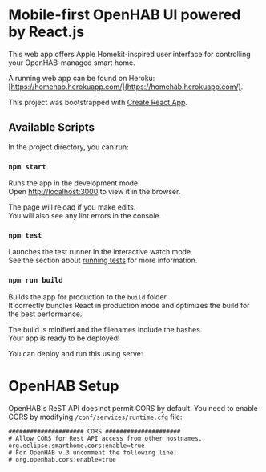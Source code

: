 # Mobile-first OpenHAB UI powered by React.js

This web app offers Apple Homekit-inspired user interface for controlling
your OpenHAB-managed smart home.

A running web app can be found on Heroku: [https://homehab.herokuapp.com/](https://homehab.herokuapp.com/).

This project was bootstrapped with [Create React App](https://github.com/facebook/create-react-app).

## Available Scripts

In the project directory, you can run:

### `npm start`

Runs the app in the development mode.\
Open [http://localhost:3000](http://localhost:3000) to view it in the browser.

The page will reload if you make edits.\
You will also see any lint errors in the console.

### `npm test`

Launches the test runner in the interactive watch mode.\
See the section about [running tests](https://facebook.github.io/create-react-app/docs/running-tests) for more information.

### `npm run build`

Builds the app for production to the `build` folder.\
It correctly bundles React in production mode and optimizes the build for the best performance.

The build is minified and the filenames include the hashes.\
Your app is ready to be deployed!

You can deploy and run this using serve:

# OpenHAB Setup
OpenHAB's ReST API does not permit CORS by default. You need to enable CORS by
modifying `/conf/services/runtime.cfg` file:

```
##################### CORS #####################
# Allow CORS for Rest API access from other hostnames.
org.eclipse.smarthome.cors:enable=true
# For OpenHAB v.3 uncomment the following line:
# org.openhab.cors:enable=true
```

